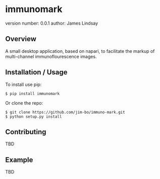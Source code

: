 immunomark
===============================

version number: 0.0.1
author: James Lindsay

Overview
--------

A small desktop application, based on napari, to facilitate the markup of multi-channel immunoflourescence images. 

Installation / Usage
--------------------

To install use pip:

    $ pip install immunomark


Or clone the repo:

    $ git clone https://github.com/jim-bo/immuno-mark.git
    $ python setup.py install
    
Contributing
------------

TBD

Example
-------

TBD
